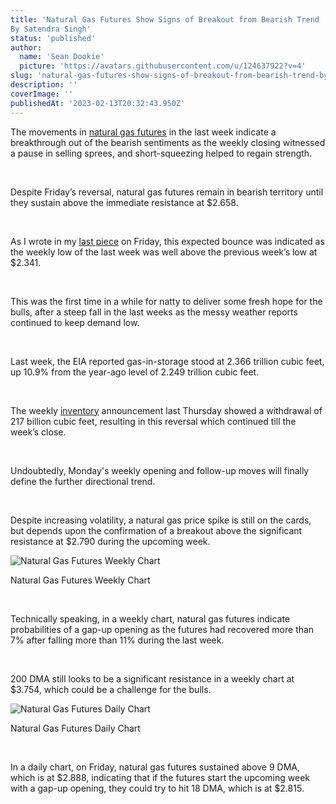 ```yaml
---
title: 'Natural Gas Futures Show Signs of Breakout from Bearish Trend
By Satendra Singh'
status: 'published'
author:
  name: 'Sean Dookie'
  picture: 'https://avatars.githubusercontent.com/u/124637922?v=4'
slug: 'natural-gas-futures-show-signs-of-breakout-from-bearish-trend-by-satendra-singh'
description: ''
coverImage: ''
publishedAt: '2023-02-13T20:32:43.950Z'
---
```


The movements in [natural gas futures](https://www.investing.com/commodities/natural-gas) in the last week indicate a breakthrough out of the bearish sentiments as the weekly closing witnessed a pause in selling sprees, and short-squeezing helped to regain strength.<br>

<br>

Despite Friday’s reversal, natural gas futures remain in bearish territory until they sustain above the immediate resistance at $2.658.<br>

<br>

As I wrote in my [last piece](https://www.investing.com/analysis/natural-gas-shows-signs-of-volatility-despite-neutral-forecast-200635217) on Friday, this expected bounce was indicated as the weekly low of the last week was well above the previous week’s low at $2.341.<br>

<br>

This was the first time in a while for natty to deliver some fresh hope for the bulls, after a steep fall in the last weeks as the messy weather reports continued to keep demand low.<br>

<br>

Last week, the EIA reported gas-in-storage stood at 2.366 trillion cubic feet, up 10.9% from the year-ago level of 2.249 trillion cubic feet.<br>

<br>

The weekly [inventory](https://www.investing.com/economic-calendar/natural-gas-storage-386) announcement last Thursday showed a withdrawal of 217 billion cubic feet, resulting in this reversal which continued till the week’s close.<br>

<br>

Undoubtedly, Monday's weekly opening and follow-up moves will finally define the further directional trend.<br>

<br>

Despite increasing volatility, a natural gas price spike is still on the cards, but depends upon the confirmation of a breakout above the significant resistance at $2.790 during the upcoming week.

![Natural Gas Futures Weekly Chart](https://d1-invdn-com.investing.com/content/836b3c22ab9c99a756c1d837cc445686.jpg> "Natural Gas Futures Weekly Chart")

Natural Gas Futures Weekly Chart

<br>

Technically speaking, in a weekly chart, natural gas futures indicate probabilities of a gap-up opening as the futures had recovered more than 7% after falling more than 11% during the last week.<br>

<br>

200 DMA still looks to be a significant resistance in a weekly chart at $3.754, which could be a challenge for the bulls.<br>

![Natural Gas Futures Daily Chart](https://d1-invdn-com.investing.com/content/5a18be6b3f4f849c94693e995b319b45.jpg> "Natural Gas Futures Daily Chart")

Natural Gas Futures Daily Chart

<br>

In a daily chart, on Friday, natural gas futures sustained above 9 DMA, which is at $2.888, indicating that if the futures start the upcoming week with a gap-up opening, they could try to hit 18 DMA, which is at $2.815.

